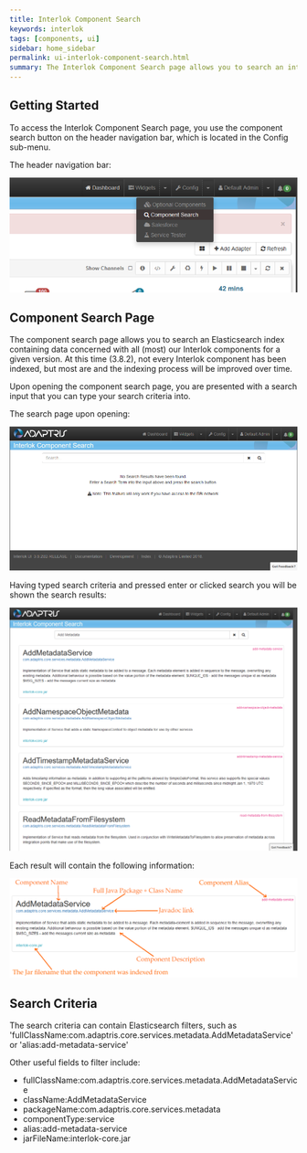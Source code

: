 ```yaml
---
title: Interlok Component Search
keywords: interlok
tags: [components, ui]
sidebar: home_sidebar
permalink: ui-interlok-component-search.html
summary: The Interlok Component Search page allows you to search an interlok component database. (Since 3.8.2)
---
```


## Getting Started ##

To access the Interlok Component Search page, you use the component search button on the header navigation bar, which is located in the Config sub-menu.

The header navigation bar:

 ![Navigation bar with search shown](./images/ui-user-guide/component-search-nav.png)

## Component Search Page ##

The component search page allows you to search an Elasticsearch index containing data concerned with all (most) our Interlok components for a given version. At this time (3.8.2), not every Interlok component has been indexed, but most are and the indexing process will be improved over time.

Upon opening the component search page, you are presented with a search input that you can type your search criteria into. 

The search page upon opening:

 ![Component Search Page](./images/ui-user-guide/component-search-blank.png)

Having typed search criteria and pressed enter or clicked search you will be shown the search results:

 ![Component Search Page](./images/ui-user-guide/component-search.png)
 
Each result will contain the following information:

![Component Search Page](./images/ui-user-guide/component-search-anotated.png)
 

## Search Criteria ##

The search criteria can contain Elasticsearch filters, such as
'fullClassName:com.adaptris.core.services.metadata.AddMetadataService' or 'alias:add-metadata-service'

Other useful fields to filter include:
* fullClassName:com.adaptris.core.services.metadata.AddMetadataService
* className:AddMetadataService
* packageName:com.adaptris.core.services.metadata
* componentType:service
* alias:add-metadata-service
* jarFileName:interlok-core.jar

